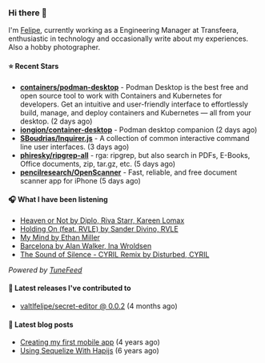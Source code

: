 ### Hi there 👋

I'm [Felipe](https://felipevm.com), currently working as a Engineering Manager at Transfeera, enthusiastic in technology and occasionally write about my experiences. Also a hobby photographer.

#### ⭐ Recent Stars
- **[containers/podman-desktop](https://github.com/containers/podman-desktop)** - Podman Desktop is the best free and open source tool to work with Containers and Kubernetes for developers. Get an intuitive and user-friendly interface to effortlessly build, manage, and deploy containers and Kubernetes — all from your desktop. (2 days ago)
- **[iongion/container-desktop](https://github.com/iongion/container-desktop)** - Podman desktop companion (2 days ago)
- **[SBoudrias/Inquirer.js](https://github.com/SBoudrias/Inquirer.js)** - A collection of common interactive command line user interfaces. (3 days ago)
- **[phiresky/ripgrep-all](https://github.com/phiresky/ripgrep-all)** - rga: ripgrep, but also search in PDFs, E-Books, Office documents, zip, tar.gz, etc. (5 days ago)
- **[pencilresearch/OpenScanner](https://github.com/pencilresearch/OpenScanner)** - Fast, reliable, and free document scanner app for iPhone (5 days ago)

#### 🎧 What I have been listening
- [Heaven or Not by Diplo, Riva Starr, Kareen Lomax](https://open.spotify.com/track/6B8ZQyILzGTzJZ2BE8ydcF)
- [Holding On (feat. RVLE) by Sander Divino, RVLE](https://open.spotify.com/track/5qd0jRpUE9D31qGbh7sC8E)
- [My Mind by Ethan Miller](https://open.spotify.com/track/1AEcELFbIEjwDP0gpH834k)
- [Barcelona by Alan Walker, Ina Wroldsen](https://open.spotify.com/track/2GE3k8I0Sbh0puCjI15KGy)
- [The Sound of Silence - CYRIL Remix by Disturbed, CYRIL](https://open.spotify.com/track/1LY3GhF0zxIVgbYEQjCbUO)

_Powered by [TuneFeed](https://tunefeed.app?ref=valtlfelipe-gh-profile)_ 

#### 🚀 Latest releases I've contributed to


- [valtlfelipe/secret-editor @ 0.0.2](https://github.com/valtlfelipe/secret-editor/releases/tag/0.0.2) (4 months ago)

#### 📄 Latest blog posts
- [Creating my first mobile app](https://felipevm.com/posts/creating-my-first-mobile-app/) (4 years ago)
- [Using Sequelize With Hapijs](https://felipevm.com/posts/using-sequelize-with-hapijs/) (6 years ago)
